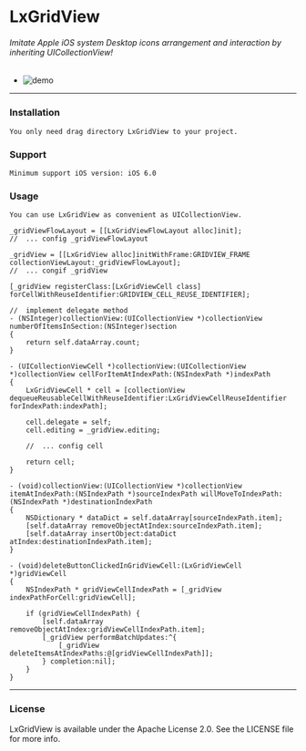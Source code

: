 #	LxGridView

######	Imitate Apple iOS system Desktop icons arrangement and interaction by inheriting UICollectionView!
*	![demo](demo.gif)
---
###	Installation
	You only need drag directory LxGridView to your project.
###	Support	
	Minimum support iOS version: iOS 6.0
###	Usage

`You can use LxGridView as convenient as UICollectionView.`

	_gridViewFlowLayout = [[LxGridViewFlowLayout alloc]init];
	//	... config _gridViewFlowLayout
	
	_gridView = [[LxGridView alloc]initWithFrame:GRIDVIEW_FRAME collectionViewLayout:_gridViewFlowLayout];
	//	...	congif _gridView
	
	[_gridView registerClass:[LxGridViewCell class] forCellWithReuseIdentifier:GRIDVIEW_CELL_REUSE_IDENTIFIER];

	//	implement delegate method
	- (NSInteger)collectionView:(UICollectionView *)collectionView numberOfItemsInSection:(NSInteger)section
	{
	    return self.dataArray.count;
	}
	
	- (UICollectionViewCell *)collectionView:(UICollectionView *)collectionView cellForItemAtIndexPath:(NSIndexPath *)indexPath
	{
	    LxGridViewCell * cell = [collectionView dequeueReusableCellWithReuseIdentifier:LxGridViewCellReuseIdentifier forIndexPath:indexPath];
	    
	    cell.delegate = self;
	    cell.editing = _gridView.editing;
	    
	    //	...	config cell
	    
	    return cell;
	}
	
	- (void)collectionView:(UICollectionView *)collectionView itemAtIndexPath:(NSIndexPath *)sourceIndexPath willMoveToIndexPath:(NSIndexPath *)destinationIndexPath
	{
	    NSDictionary * dataDict = self.dataArray[sourceIndexPath.item];
	    [self.dataArray removeObjectAtIndex:sourceIndexPath.item];
	    [self.dataArray insertObject:dataDict atIndex:destinationIndexPath.item];
	}
	
	- (void)deleteButtonClickedInGridViewCell:(LxGridViewCell *)gridViewCell
	{
	    NSIndexPath * gridViewCellIndexPath = [_gridView indexPathForCell:gridViewCell];
	    
	    if (gridViewCellIndexPath) {
	        [self.dataArray removeObjectAtIndex:gridViewCellIndexPath.item];
	        [_gridView performBatchUpdates:^{
	            [_gridView deleteItemsAtIndexPaths:@[gridViewCellIndexPath]];
	        } completion:nil];
	    }
	}

---
###	License
LxGridView is available under the Apache License 2.0. See the LICENSE file for more info.